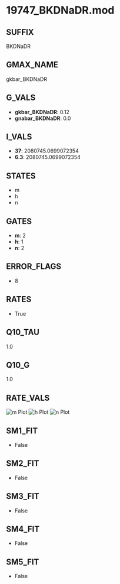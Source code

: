# 19747_BKDNaDR.mod

## SUFFIX

BKDNaDR

## GMAX_NAME

gkbar_BKDNaDR

## G_VALS

- **gkbar_BKDNaDR**: 0.12
- **gnabar_BKDNaDR**: 0.0

## I_VALS

- **37**: 2080745.0699072354
- **6.3**: 2080745.0699072354

## STATES

- m
- h
- n

## GATES

- **m**: 2
- **h**: 1
- **n**: 2

## ERROR_FLAGS

- 8

## RATES

- True

## Q10_TAU

1.0

## Q10_G

1.0

## RATE_VALS

![m Plot](/Users/pbozelos/Dropbox/icg-Chai-Panos/supermodels/output_markdown_files/K/19747_BKDNaDR.mod/images/m.png)
![h Plot](/Users/pbozelos/Dropbox/icg-Chai-Panos/supermodels/output_markdown_files/K/19747_BKDNaDR.mod/images/h.png)
![n Plot](/Users/pbozelos/Dropbox/icg-Chai-Panos/supermodels/output_markdown_files/K/19747_BKDNaDR.mod/images/n.png)

## SM1_FIT

- False

## SM2_FIT

- False

## SM3_FIT

- False

## SM4_FIT

- False

## SM5_FIT

- False

